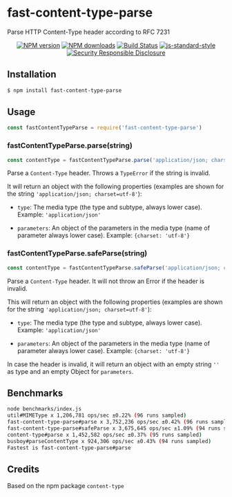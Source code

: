 # fast-content-type-parse

Parse HTTP Content-Type header according to RFC 7231

<div align="center">

[![NPM version](https://img.shields.io/npm/v/fast-content-type-parse.svg?style=flat)](https://www.npmjs.com/package/fast-content-type-parse)
[![NPM downloads](https://img.shields.io/npm/dm/fast-content-type-parse.svg?style=flat)](https://www.npmjs.com/package/fast-content-type-parse)
[![Build Status](https://github.com/fastify/fast-content-type-parse/workflows/CI/badge.svg)](https://github.com/fastify/fast-content-type-parse/actions)
[![js-standard-style](https://img.shields.io/badge/code%20style-standard-brightgreen.svg?style=flat)](https://standardjs.com/)
[![Security Responsible Disclosure](https://img.shields.io/badge/Security-Responsible%20Disclosure-yellow.svg)](https://github.com/nodejs/security-wg/blob/HEAD/processes/responsible_disclosure_template.md)

</div>

## Installation

```sh
$ npm install fast-content-type-parse
```

## Usage

```js
const fastContentTypeParse = require('fast-content-type-parse')
```

### fastContentTypeParse.parse(string)

```js
const contentType = fastContentTypeParse.parse('application/json; charset=utf-8')
```

Parse a `Content-Type` header. Throws a `TypeError` if the string is invalid.

It will return an object with the following properties (examples are shown for
the string `'application/json; charset=utf-8'`):

 - `type`: The media type (the type and subtype, always lower case).
   Example: `'application/json'`

 - `parameters`: An object of the parameters in the media type (name of parameter
   always lower case). Example: `{charset: 'utf-8'}`

### fastContentTypeParse.safeParse(string)

```js
const contentType = fastContentTypeParse.safeParse('application/json; charset=utf-8')
```

Parse a `Content-Type` header. It will not throw an Error if the header is invalid.

This will return an object with the following
properties (examples are shown for the string `'application/json; charset=utf-8'`):

 - `type`: The media type (the type and subtype, always lower case).
   Example: `'application/json'`

 - `parameters`: An object of the parameters in the media type (name of parameter
   always lower case). Example: `{charset: 'utf-8'}`

In case the header is invalid, it will return an object
with an empty string `''` as type and an empty Object for `parameters`.

## Benchmarks

```sh
node benchmarks/index.js
util#MIMEType x 1,206,781 ops/sec ±0.22% (96 runs sampled)
fast-content-type-parse#parse x 3,752,236 ops/sec ±0.42% (96 runs sampled)
fast-content-type-parse#safeParse x 3,675,645 ops/sec ±1.09% (94 runs sampled)
content-type#parse x 1,452,582 ops/sec ±0.37% (95 runs sampled)
busboy#parseContentType x 924,306 ops/sec ±0.43% (94 runs sampled)
Fastest is fast-content-type-parse#parse
```

## Credits

Based on the npm package `content-type`

